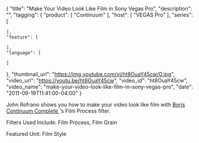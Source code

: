 {
  "title": "Make Your Video Look Like Film in Sony Vegas Pro",
  "description": "",
  "tagging": {
    "product": [
      "Continuum"
    ],
    "host": [
      "VEGAS Pro"
    ],
    "series": [

    ],
    "feature": [

    ],
    "language": [

    ]
  },
  "thumbnail_url": "https://img.youtube.com/vi/ht8OuaY45cw/0.jpg",
  "video_url": "https://youtu.be/ht8OuaY45cw",
  "video_id": "ht8OuaY45cw",
  "video_name": "make-your-video-look-like-film-in-sony-vegas-pro",
  "date": "2011-09-19T11:41:00-04:00"
}

John Rofrano shows you how to make your video look like film with [ Boris
Continuum Complete ](/products/continuum/) 's
Film Process filter.

Filters Used Include: Film Process, Film Grain

Featured Unit: Film Style


